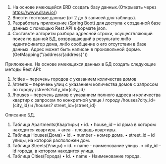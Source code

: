 
1.	На основе имеющейся ERD создать базу данных.(Открывать через https://www.draw.io/)
2.	Внести тестовые данные (от 2 до 5 записей для таблицы).
3.	Разработать приложение (Spring Boot) для доступа к созданной базе данных с помощью Rest API в формате json.
4.	Составьте алгоритм разбора адресной строки, осуществляющий поиск по данной БД, возвращающий в результате либо идентификатор дома, 
либо сообщение о его отсутствии в базе данных. Адрес может быть написан в произвольной форме. (GetMapping("/address/{address}"))

Приложение.
 На основе имеющихся данных в БД создать следующие методы Rest API:
1.	/cities – перечень городов с указанием количества домов
2.	/streets – перечень улиц с указанием количества домов с запросом по городу  /streets?city_id={city_id} 
3.	/houses – перечень домов с указанием полного адреса и количества квартир с запросом по конкретной улице / городу  /houses?city_id={city_id} и /houses? street_id={street_id}


Описание БД.
1.	Таблица Apartments(Квартиры)
•	id.
•	house_id – id дома в котором находится квартира.
•	area - площадь квартиры.
2.	Таблица Houses(Дома)
•	id.
•	number - номер дома.
•	street_id – id улицы, на которой расположен дом.
3.	Таблица Streets(Улицы)
•	id.
•	name - наименование улицы.
•	city_id – id города, в котором находится улица.
4.	Таблица Cities(Города)
•	Id.
•	name - Наименование города.
 
